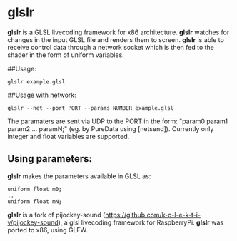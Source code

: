 # glslr
**glslr** is a GLSL livecoding framework for x86 architecture.
**glslr** watches for changes in the input GLSL file and renders them to screen.
**glslr** is able to receive control data through a network socket which is then fed to the shader in the form of uniform variables.

##Usage:
```
glslr example.glsl
```
##Usage with network:
```
glslr --net --port PORT --params NUMBER example.glsl
```

The paramaters are sent via UDP to the PORT in the form: 
"param0 param1 param2 ... paramN;" (eg. by PureData using [netsend]).
Currently only integer and float variables are supported.

## Using parameters:

**glslr** makes the parameters available in GLSL as:
```
uniform float m0;
..
uniform float mN;
```

**glslr** is a fork of pijockey-sound (https://github.com/k-o-l-e-k-t-i-v/pijockey-sound), a glsl livecoding framework for RaspberryPi.
**glslr** was ported to x86, using GLFW.


